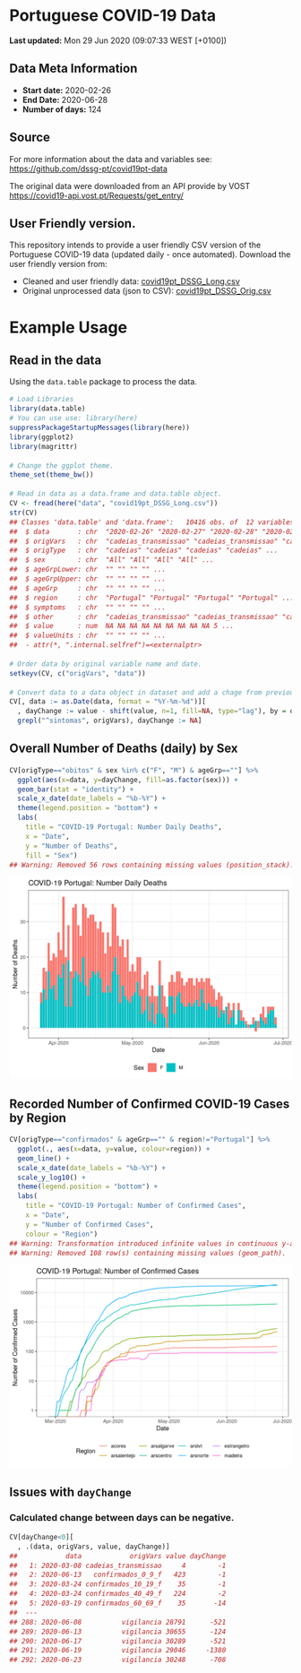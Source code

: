 
# Portuguese COVID-19 Data

**Last updated:** Mon 29 Jun 2020 (09:07:33 WEST \[+0100\])

## Data Meta Information

  - **Start date:** 2020-02-26
  - **End Date:** 2020-06-28
  - **Number of days:** 124

## Source

For more information about the data and variables see:
<https://github.com/dssg-pt/covid19pt-data>

The original data were downloaded from an API provide by VOST
<https://covid19-api.vost.pt/Requests/get_entry/>

## User Friendly version.

This repository intends to provide a user friendly CSV version of the
Portuguese COVID-19 data (updated daily - once automated). Download the
user friendly version from:

  - Cleaned and user friendly data:
    [covid19pt\_DSSG\_Long.csv](https://raw.githubusercontent.com/saghirb/Dados_COVID-19_PT/master/data/covid19pt_DSSG_Long.csv)
  - Original unprocessed data (json to CSV):
    [covid19pt\_DSSG\_Orig.csv](https://raw.githubusercontent.com/saghirb/Dados_COVID-19_PT/master/data/covid19pt_DSSG_Orig.csv)

# Example Usage

## Read in the data

Using the `data.table` package to process the data.

``` r
# Load Libraries
library(data.table)
# You can use use: library(here)
suppressPackageStartupMessages(library(here))
library(ggplot2)
library(magrittr)

# Change the ggplot theme.
theme_set(theme_bw())

# Read in data as a data.frame and data.table object.
CV <- fread(here("data", "covid19pt_DSSG_Long.csv"))
str(CV)
## Classes 'data.table' and 'data.frame':   10416 obs. of  12 variables:
##  $ data       : chr  "2020-02-26" "2020-02-27" "2020-02-28" "2020-02-29" ...
##  $ origVars   : chr  "cadeias_transmissao" "cadeias_transmissao" "cadeias_transmissao" "cadeias_transmissao" ...
##  $ origType   : chr  "cadeias" "cadeias" "cadeias" "cadeias" ...
##  $ sex        : chr  "All" "All" "All" "All" ...
##  $ ageGrpLower: chr  "" "" "" "" ...
##  $ ageGrpUpper: chr  "" "" "" "" ...
##  $ ageGrp     : chr  "" "" "" "" ...
##  $ region     : chr  "Portugal" "Portugal" "Portugal" "Portugal" ...
##  $ symptoms   : chr  "" "" "" "" ...
##  $ other      : chr  "cadeias_transmissao" "cadeias_transmissao" "cadeias_transmissao" "cadeias_transmissao" ...
##  $ value      : num  NA NA NA NA NA NA NA NA NA 5 ...
##  $ valueUnits : chr  "" "" "" "" ...
##  - attr(*, ".internal.selfref")=<externalptr>

# Order data by original variable name and date.
setkeyv(CV, c("origVars", "data"))

# Convert data to a data object in dataset and add a chage from previous day variable.
CV[, data := as.Date(data, format = "%Y-%m-%d")][
  , dayChange := value - shift(value, n=1, fill=NA, type="lag"), by = origVars][
  grepl("^sintomas", origVars), dayChange := NA]
```

## Overall Number of Deaths (daily) by Sex

``` r
CV[origType=="obitos" & sex %in% c("F", "M") & ageGrp==""] %>%
  ggplot(aes(x=data, y=dayChange, fill=as.factor(sex))) +
  geom_bar(stat = "identity") +
  scale_x_date(date_labels = "%b-%Y") +
  theme(legend.position = "bottom") +
  labs(
    title = "COVID-19 Portugal: Number Daily Deaths",
    x = "Date",
    y = "Number of Deaths",
    fill = "Sex")
## Warning: Removed 56 rows containing missing values (position_stack).
```

<img src="README_figs/README-deathsbySex-1.png" width="672" />

## Recorded Number of Confirmed COVID-19 Cases by Region

``` r
CV[origType=="confirmados" & ageGrp=="" & region!="Portugal"] %>%
  ggplot(., aes(x=data, y=value, colour=region)) +
  geom_line() +
  scale_x_date(date_labels = "%b-%Y") +
  scale_y_log10() +
  theme(legend.position = "bottom") +
  labs(
    title = "COVID-19 Portugal: Number of Confirmed Cases",
    x = "Date",
    y = "Number of Confirmed Cases",
    colour = "Region")
## Warning: Transformation introduced infinite values in continuous y-axis
## Warning: Removed 108 row(s) containing missing values (geom_path).
```

<img src="README_figs/README-casesbyRegion-1.png" width="672" />

## Issues with `dayChange`

### Calculated change between days can be negative.

``` r
CV[dayChange<0][
  , .(data, origVars, value, dayChange)]
##            data            origVars value dayChange
##   1: 2020-03-08 cadeias_transmissao     4        -1
##   2: 2020-06-13   confirmados_0_9_f   423        -1
##   3: 2020-03-24 confirmados_10_19_f    35        -1
##   4: 2020-03-24 confirmados_40_49_f   224        -2
##   5: 2020-03-19 confirmados_60_69_f    35       -14
##  ---                                               
## 288: 2020-06-08          vigilancia 28791      -521
## 289: 2020-06-13          vigilancia 30655      -124
## 290: 2020-06-17          vigilancia 30289      -521
## 291: 2020-06-19          vigilancia 29046     -1380
## 292: 2020-06-23          vigilancia 30248      -708
```
